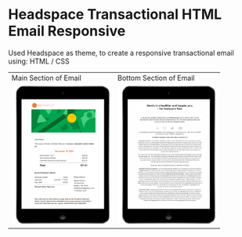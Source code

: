
# Headspace Transactional HTML Email Responsive
  Used Headspace as theme, to create a responsive transactional email using:
  HTML / CSS


<table>
  <tr>
     <td>Main Section of Email</td>
     <td>Bottom Section of Email</td>
  </tr>
  <tr>
    <td><img src="https://github.com/RBRuthie/Zurb_Head-Space_Transactional/blob/main/src/assets/img/headspace/headspace-top-600px.png?raw=true" width=202.5 ></td>
    <td><img src="https://github.com/RBRuthie/Zurb_Head-Space_Transactional/blob/main/src/assets/img/headspace/headspace-bottom-600px.png?raw=true" width=202.5 ></td>
  </tr>
 </table>